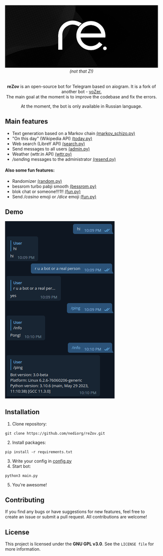 <h6 align="center">
<img src="assets/logo.jpg" alt="reZov (not that z!)"></img><br>
 <i>(not that Z!)</i>
</h6>
<p align="center"><b>reZov</b> is an open-source bot for Telegram based on aiogram. It is a fork of another bot - <a href="https://codeberg.org/voZer-project/voZer/">voZer.</a><br>
  The main goal at the moment is to improve the codebase and fix the errors.</p>
<p align="center">At the moment, the bot is only available in Russian language.</p>

## Main features
- Text generation based on a Markov chain [(markov_schizo.py)](src/Extensions/markov_schizo.py)
- "On this day" (Wikipedia API) [(today.py)](src/Extensions/today.py)
- Web search (LibreY API) [(search.py)](src/Extensions/search.py)
- Send messages to all users [(admin.py)](src/Extensions/admin.py)
- Weather (wttr.in API) [(wttr.py)](src/Extensions/wttr.py)
- */send*ing messages to the administrator [(resend.py)](src/Extensions/resend.py)
#### Also some fun features:
- Randomizer [(random.py)](src/Extensions/random.py)
- bessrom turbo pabji smooth [(bessrom.py)](src/Extensions/bessrom.py)
- blok chat or someone!!!1!! [(fun.py)](src/Extensions/fun.py)
- Send */casino* emoji or */dice* emoji [(fun.py)](src/Extensions/fun.py)
## Demo

<img src="assets/demo.png" alt="User: hi
                                Bot: hi
                                User: r u a bot or a real person
                                Bot: yes
                                User: /ping
                                Bot: Pong!
                                User: /info
                                Bot: Bot version: 3.0-beta
Platform: Linux 6.2.6-76060206-generic
Python version: 3.10.6 (main, May 29 2023, 11:10:38) [GCC 11.3.0]">

## Installation

1. Clone repository:
```
git clone https://github.com/nediorg/reZov.git
```
2. Install packages:
```
pip install -r requirements.txt
```
3. Write your config in [config.py](src/config.py)
4. Start bot:
```
python3 main.py
```
5. You're awesome!

## Contributing

If you find any bugs or have suggestions for new features, feel free to create an issue or submit a pull request. All contributions are welcome!

##  License

This project is licensed under the **GNU GPL v3.0**. See the `LICENSE file` for more information.
